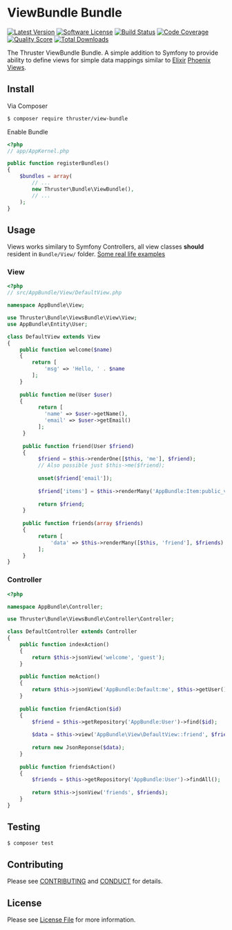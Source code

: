 # ViewBundle Bundle

[![Latest Version](https://img.shields.io/github/release/ThrusterIO/view-bundle.svg?style=flat-square)](https://github.com/ThrusterIO/view-bundle/releases)
[![Software License](https://img.shields.io/badge/license-MIT-brightgreen.svg?style=flat-square)](LICENSE)
[![Build Status](https://img.shields.io/travis/ThrusterIO/view-bundle.svg?style=flat-square)](https://travis-ci.org/ThrusterIO/view-bundle)
[![Code Coverage](https://img.shields.io/scrutinizer/coverage/g/ThrusterIO/view-bundle.svg?style=flat-square)](https://scrutinizer-ci.com/g/ThrusterIO/view-bundle)
[![Quality Score](https://img.shields.io/scrutinizer/g/ThrusterIO/view-bundle.svg?style=flat-square)](https://scrutinizer-ci.com/g/ThrusterIO/view-bundle)
[![Total Downloads](https://img.shields.io/packagist/dt/thruster/view-bundle.svg?style=flat-square)](https://packagist.org/packages/thruster/view-bundle)

The Thruster ViewBundle Bundle. A simple addition to Symfony to provide ability to define views for simple data mappings similar to [Elixir](http://elixir-lang.org/) [Phoenix Views](http://www.phoenixframework.org/docs/views).


## Install

Via Composer

```bash
$ composer require thruster/view-bundle
```

Enable Bundle

```php
<?php
// app/AppKernel.php

public function registerBundles()
{
    $bundles = array(
        // ...
        new Thruster\Bundle\ViewBundle(),
        // ...
    );
}
```

## Usage

Views works similary to Symfony Controllers, all view classes **should** resident in `Bundle/View/` folder. [Some real life examples](EXAMPLES.md)

### View

```php
<?php
// src/AppBundle/View/DefaultView.php

namespace AppBundle\View;

use Thruster\Bundle\ViewsBundle\View\View;
use AppBundle\Entity\User;

class DefaultView extends View
{
    public function welcome($name)
    {
        return [
            'msg' => 'Hello, ' . $name
        ];
    }
    
    public function me(User $user)
    {
    	  return [
    	    'name' => $user->getName(),
    	    'email' => $user->getEmail()
    	  ];
   	 }
   	 
   	 public function friend(User $friend)
   	 {
   	 	  $friend = $this->renderOne([$this, 'me'], $friend);
   	 	  // Also possible just $this->me($friend);
   	 	  
   	 	  unset($friend['email']);
   	 	  
   	 	  $friend['items'] = $this->renderMany('AppBundle:Item:public_view', $friend->getItems());
   	 	  
   	 	  return $friend;
   	 }
   	 
   	 public function friends(array $friends)
   	 {
   	 	  return [
   	 	      'data' => $this->renderMany([$this, 'friend'], $friends)
   	 	  ];
   	 }
}
```

### Controller

```php
<?php

namespace AppBundle\Controller;

use Thruster\Bundle\ViewsBundle\Controller\Controller;

class DefaultController extends Controller
{
    public function indexAction()
    {
        return $this->jsonView('welcome', 'guest');
    }
    
    public function meAction()
    {
    	return $this->jsonView('AppBundle:Default:me', $this->getUser());
    }
    
    public function friendAction($id)
    {
    	$friend = $this->getRepository('AppBundle:User')->find($id);
    	
    	$data = $this->view('AppBundle\View\DefaultView::friend', $friend);
    	
    	return new JsonReponse($data);
    }
    
    public function friendsAction()
    {
    	$friends = $this->getRepository('AppBundle:User')->findAll();
    	
    	return $this->jsonView('friends', $friends);
    }    
}
```


## Testing

```bash
$ composer test
```


## Contributing

Please see [CONTRIBUTING](CONTRIBUTING.md) and [CONDUCT](CONDUCT.md) for details.


## License

Please see [License File](LICENSE) for more information.
